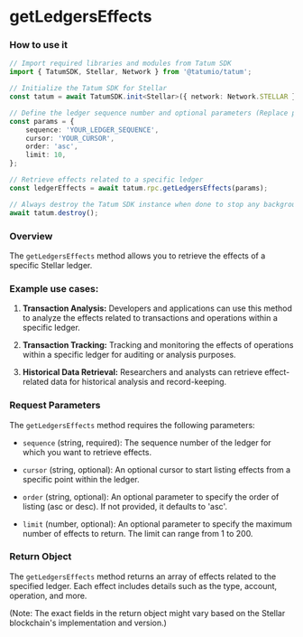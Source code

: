 # getLedgersEffects

### How to use it

```typescript
// Import required libraries and modules from Tatum SDK
import { TatumSDK, Stellar, Network } from '@tatumio/tatum';

// Initialize the Tatum SDK for Stellar
const tatum = await TatumSDK.init<Stellar>({ network: Network.STELLAR });

// Define the ledger sequence number and optional parameters (Replace placeholders with actual values)
const params = {
    sequence: 'YOUR_LEDGER_SEQUENCE',
    cursor: 'YOUR_CURSOR',
    order: 'asc',
    limit: 10,
};

// Retrieve effects related to a specific ledger
const ledgerEffects = await tatum.rpc.getLedgersEffects(params);

// Always destroy the Tatum SDK instance when done to stop any background processes
await tatum.destroy();
```

### Overview

The `getLedgersEffects` method allows you to retrieve the effects of a specific Stellar ledger.

### Example use cases:

1. **Transaction Analysis:**
   Developers and applications can use this method to analyze the effects related to transactions and operations within a specific ledger.

2. **Transaction Tracking:**
   Tracking and monitoring the effects of operations within a specific ledger for auditing or analysis purposes.

3. **Historical Data Retrieval:**
   Researchers and analysts can retrieve effect-related data for historical analysis and record-keeping.

### Request Parameters

The `getLedgersEffects` method requires the following parameters:

- `sequence` (string, required): 
  The sequence number of the ledger for which you want to retrieve effects.

- `cursor` (string, optional): 
  An optional cursor to start listing effects from a specific point within the ledger.

- `order` (string, optional): 
  An optional parameter to specify the order of listing (asc or desc). If not provided, it defaults to 'asc'.

- `limit` (number, optional): 
  An optional parameter to specify the maximum number of effects to return. The limit can range from 1 to 200.

### Return Object

The `getLedgersEffects` method returns an array of effects related to the specified ledger. Each effect includes details such as the type, account, operation, and more.

(Note: The exact fields in the return object might vary based on the Stellar blockchain's implementation and version.)